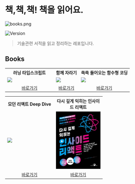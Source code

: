 # 책,책,책! 책을 읽어요.

![books.png](assets/books.png)

![Version](https://img.shields.io/badge/version-2025.10.04-blue.svg)

> 기술관련 서적을 읽고 정리하는 레포입니다.

## Books

<table>
<colgroup>
<col width="160"/>
</colgroup>
<head>
<th>
러닝 타입스크립트
</th>
<th>
함께 자라기
</th>
<th>
쏙쏙 들어오는 함수형 코딩
</th>
</head>
<body>
<tr>
<td>
<img src="assets/러닝_타입스크립트_표지.png" width="160"/>
</td>
<td>
<img src="assets/함께_자라기_표지.png" width="160"/>
</td>
<td>
<img src="assets/함수형코딩_표지.png" width="170"/>
</td>
</tr>
<tr>
<td align="center"><a href="러닝_타입스크립트/README.md">바로가기</a></td>
<td align="center"><a href="함께_자라기/README.md">바로가기</a></td>
<td align="center"><a href="쏙쏙_들어오는_함수형_코딩/README.md">바로가기</a></td>
</tr>
<table>
<colgroup>
<col width="160"/>
<col width="160"/>
</colgroup>
<head>
<th>
모던 리액트 Deep Dive
</th>
<th>
다시 깊게 익히는 인사이드 리액트
</th>
</head>
<body>
<tr>
<td>
<img src="assets/모던_리액트_Deep_Dive.png" width="160"/>
</td>
<td>
<img src="assets/다시깊게익히는인사이드리액트.jpg" width="160"/>
</td>
</tr>
<tr>
<td align="center"><a href="모던_리액트_Deep_Dive/README.md">바로가기</a></td>
<td align="center"><a href="다시_깊게_익히는_인사이드_리액트/README.md">바로가기</a></td>
</tr>
</body>
</table>
